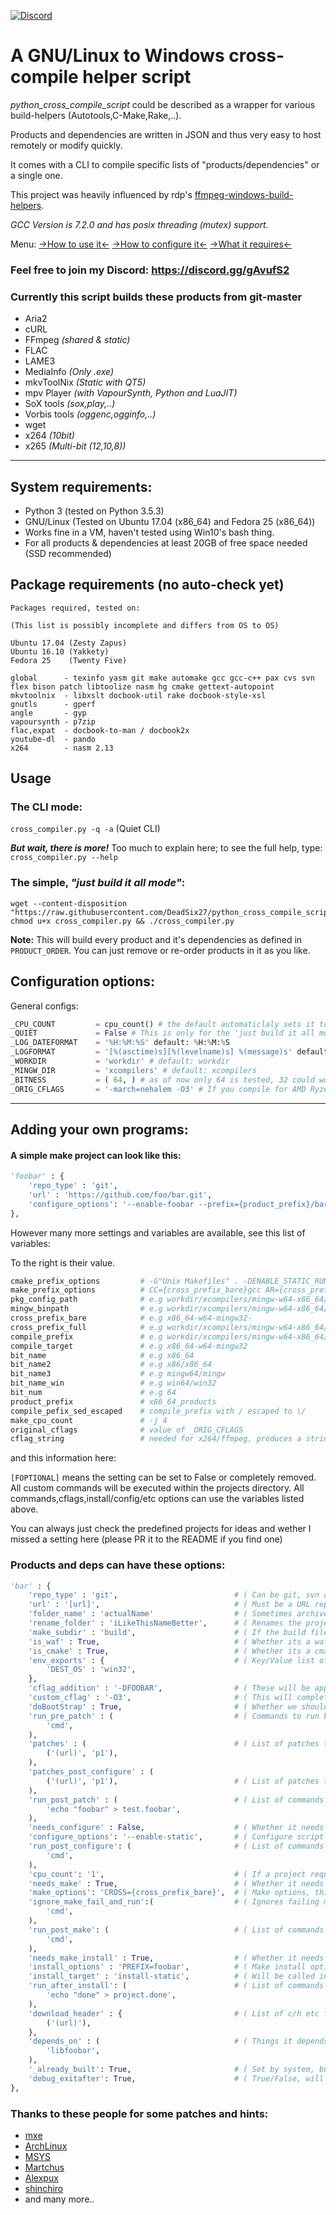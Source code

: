 [![Discord](https://img.shields.io/badge/Discord-Join-blue.svg)](https://discord.gg/gAvufS2)

# A GNU/Linux to Windows cross-compile helper script 

_python_cross_compile_script_ could be described as a wrapper for various build-helpers (Autotools,C-Make,Rake,..).

Products and dependencies are written in JSON and thus very easy to host remotely or modify quickly.

It comes with a CLI to compile specific lists of "products/dependencies" or a single one.

This project was heavily influenced by rdp's [ffmpeg-windows-build-helpers](https://github.com/rdp/ffmpeg-windows-build-helpers).

_GCC Version is 7.2.0 and has posix threading (mutex) support._

Menu:
[->How to use it<-](#usage)
[->How to configure it<-](#package-requirements-no-auto-check-yet)
[->What it requires<-](#system-requirements)

### Feel free to join my Discord: https://discord.gg/gAvufS2

### **Currently this script builds these products from git-master**
- Aria2 
- cURL
- FFmpeg _(shared & static)_
- FLAC
- LAME3 
- MediaInfo _(Only .exe)_
- mkvToolNix _(Static with QT5)_
- mpv Player _(with VapourSynth, Python and LuaJIT)_
- SoX tools _(sox,play,..)_
- Vorbis tools _(oggenc,ogginfo,..)_
- wget
- x264 _(10bit)_
- x265 _(Multi-bit (12,10,8))_


---

## **System requirements:**

* Python 3 (tested on Python 3.5.3)
* GNU/Linux (Tested on Ubuntu 17.04 (x86_64) and Fedora 25 (x86_64))
* Works fine in a VM, haven't tested using Win10's bash thing.
* For all products & dependencies at least 20GB of free space needed (SSD recommended)

## **Package requirements (no auto-check yet)**
```
Packages required, tested on:

(This list is possibly incomplete and differs from OS to OS)

Ubuntu 17.04 (Zesty Zapus)
Ubuntu 16.10 (Yakkety)
Fedora 25    (Twenty Five)

global      - texinfo yasm git make automake gcc gcc-c++ pax cvs svn flex bison patch libtoolize nasm hg cmake gettext-autopoint
mkvtoolnix  - libxslt docbook-util rake docbook-style-xsl
gnutls      - gperf
angle       - gyp
vapoursynth - p7zip
flac,expat  - docbook-to-man / docbook2x
youtube-dl  - pando
x264        - nasm 2.13
```

## **Usage**

### **The CLI mode**:

`cross_compiler.py -q -a` (Quiet CLI)

_**But wait, there is more!**_ Too much to explain here; to see the full help, type: `cross_compiler.py --help`

### **The simple, *"just build it all mode"***:
```
wget --content-disposition "https://raw.githubusercontent.com/DeadSix27/python_cross_compile_script/master/cross_compiler.py"
chmod u+x cross_compiler.py && ./cross_compiler.py
```

**Note:** This will build every product and it's dependencies as defined in `PRODUCT_ORDER`.
You can just remove or re-order products in it as you like.

## Configuration options:

General configs:

```python
_CPU_COUNT         = cpu_count() # the default automaticlaly sets it to your core-count but you can set it manually too # default: cpu_count()
_QUIET             = False # This is only for the 'just build it all mode', in CLI you should use "-q" # default: false 
_LOG_DATEFORMAT    = '%H:%M:%S' default: %H:%M:%S
_LOGFORMAT         = '[%(asctime)s][%(levelname)s] %(message)s' default: [%(asctime)s][%(levelname)s] %(message)s
_WORKDIR           = 'workdir' # default: workdir
_MINGW_DIR         = 'xcompilers' # default: xcompilers
_BITNESS           = ( 64, ) # as of now only 64 is tested, 32 could work, for multi-bit write it like (64, 32), this is completely untested .
_ORIG_CFLAGS       = '-march=nehalem -O3' # If you compile for AMD Ryzen and Skylake or newer system use: znver1, or skylake, if older use sandybridge or ivybridge or so, see: https://gcc.gnu.org/onlinedocs/gcc-6.3.0/gcc/x86-Options.html#x86-Options #default: -march=nehalem -O3
```

___


## Adding your own programs:

#### A simple make project can look like this:

```python
'foobar' : {
	'repo_type' : 'git',
	'url' : 'https://github.com/foo/bar.git',
	'configure_options': '--enable-foobar --prefix={product_prefix}/bar.installed',
},
```

However many more settings and variables are available, see this list of variables:

To the right is their value.

```python
cmake_prefix_options         # -G"Unix Makefiles" . -DENABLE_STATIC_RUNTIME=1 -DCMAKE_SYSTEM_NAME=Windows -DCMAKE_RANLIB={cross_prefix_full}ranlib -DCMAKE_C_COMPILER={cross_prefix_full}gcc -DCMAKE_CXX_COMPILER={cross_prefix_full}g++ -DCMAKE_RC_COMPILER={cross_prefix_full}windres -DCMAKE_INSTALL_PREFIX={compile_prefix}
make_prefix_options          # CC={cross_prefix_bare}gcc AR={cross_prefix_bare}ar PREFIX={compile_prefix} RANLIB={cross_prefix_bare}ranlib LD={cross_prefix_bare}ld STRIP={cross_prefix_bare}strip CXX={cross_prefix_bare}g++
pkg_config_path              # e.g workdir/xcompilers/mingw-w64-x86_64/x86_64-w64-mingw32/lib/pkgconfig
mingw_binpath                # e.g workdir/xcompilers/mingw-w64-x86_64/bin
cross_prefix_bare            # e.g x86_64-w64-mingw32-
cross_prefix_full            # e.g workdir/xcompilers/mingw-w64-x86_64/bin/x86_64-w64-mingw32-
compile_prefix               # e.g workdir/xcompilers/mingw-w64-x86_64/x86_64-w64-mingw32
compile_target               # e.g x86_64-w64-mingw32
bit_name                     # e.g x86_64
bit_name2                    # e.g x86/x86_64
bit_name3                    # e.g mingw64/mingw
bit_name_win                 # e.g win64/win32
bit_num                      # e.g 64
product_prefix               # x86_64_products
compile_pefix_sed_escaped    # compile_prefix with / escaped to \/
make_cpu_count               # -j 4
original_cflags              # value of _ORIG_CFLAGS
cflag_string                 # needed for x264/ffmpeg, produces a string like: "--extra-cflags=-march=skylake --extra-cflags=-O3"
```


and this information here:

`[FOPTIONAL]` means the setting can be set to False or completely removed.
All custom commands will be executed within the projects directory.
All commands,cflags,install/config/etc options can use the variables listed above.

You can always just check the predefined projects for ideas and wether I missed a setting here (please PR it to the README if you find one)

### Products and deps can have these options:

```python
'bar' : {
	'repo_type' : 'git',                          # ( Can be git, svn or archive )
	'url' : '[url]',                              # ( Must be a URL representing the above, e.g a git, svn or direct download link )
	'folder_name' : 'actualName'                  # ( Sometimes archives do not extract to the same dir as they're named, e.g test.zip won't be test, you can specify that here ) [FOPTIONAL]
	'rename_folder' : 'iLikeThisNameBetter',      # ( Renames the project folder to the specified string ) [FOPTIONAL]
	'make_subdir' : 'build',                      # ( If the build files are in a subfolder, e.g 'ProjectDir/build', specify it here and we will descend there beforehand ) [FOPTIONAL]
	'is_waf' : True,                              # ( Whether its a waf project, like mpv ) [FOPTIONAL]
	'is_cmake' : True,                            # ( Whether its a cmake project, often if not always requires 'needs_configure' to be false ) [FOPTIONAL]
	'env_exports' : {                             # ( Key/Value list of enviroment variables to be set during the build and removed after ) [FOPTIONAL]
		'DEST_OS' : 'win32',                      
	},
	'cflag_addition' : '-DFOOBAR',                # ( These will be appended to TARGET_CFLASG and reset after the build ) [FOPTIONAL]
	'custom_cflag' : '-O3',                       # ( This will completely overwrite TARGET_CLFAGS and be reset after the build ) [FOPTIONAL]
	'doBootStrap' : True,                         # ( Whether we should try to run a bootstrap script ) [FOPTIONAL]
	'run_pre_patch' : (                           # ( Commands to run before patches ) [FOPTIONAL]
		'cmd',
	),
	'patches' : (                                 # ( List of patches to run on the source before anything is being done, requires defining the type p1 or p0 ) [FOPTIONAL]
		('(url)', 'p1'),
	),
	'patches_post_configure' : (
		('(url)', 'p1'),                          # ( List of patches to run on the source agter configure ran, requires defining the type p1 or p0 ) [FOPTIONAL]
	),
	'run_post_patch' : (                          # ( List of commands to run before starting the build, will be executed inside the project folder ) [FOPTIONAL]
		'echo "foobar" > test.foobar',            
	), 
	'needs_configure' : False,                    # ( Whether it needs to run "configure"(incl. waf), cmake often doesn't. ) [FOPTIONAL]
	'configure_options': '--enable-static',       # ( Configure script options ) [FOPTIONAL]                                            
	'run_post_configure': (                       # ( List of commands to run after configure (only triggered when needs_configure is True) ) [FOPTIONAL]
		'cmd',
	),
	'cpu_count': '1',                             # ( If a project requires a specific cpu-count e.g 1 or it fails or so ) [FOPTIONAL]
	'needs_make' : True,                          # ( Whether it needs to run "make"(incl. waf), so far everything did. ) [FOPTIONAL]
	'make_options': 'CROSS={cross_prefix_bare}',  # ( Make options, things that get appended to the "make" command. ) [FOPTIONAL]
	'ignore_make_fail_and_run':(                  # ( Ignores failing make and runs a list of commands ) [FOPTIONAL]
		'cmd',
	),
	'run_post_make': (                            # ( List of commands to run after make (only triggered when needs_make is True) ) [FOPTIONAL]
		'cmd',
	),
	'needs_make_install' : True,                  # ( Whether it needs to run "make"(incl. waf), so far everything did. ) [FOPTIONAL]
	'install_options' : 'PREFIX=foobar',          # ( Make install options ) [FOPTIONAL]
	'install_target' : 'install-static',          # ( Will be called instead of "install" ) [FOPTIONAL]
	'run_after_install': (                        # ( List of commands to run after the build is installed (only triggered when needs_make_install is True) [FOPTIONAL]
		'echo "done" > project.done',             
	),
	'download_header' : {                         # ( List of c/h etc files to download into the include folder of our mingw install before starting the build. ) [FOPTIONAL]
		('(url)'),
	},
	'depends_on' : (                              # ( Things it depends on, e.g other configs like this ) [FOPTIONAL]
		'libfoobar',
	),
	'_already_built': True,                       # ( Set by system, but theoretically setting this to true will ALWAYS skip and NEVER build this project )
	'debug_exitafter': True,                      # ( True/False, will exit after this build, useful for testing ) [FOPTIONAL]
},
```

### Thanks to these people for some patches and hints:

- [mxe](https://github.com/mxe/mxe)
- [ArchLinux](https://aur.archlinux.org/packages/)
- [MSYS](https://github.com/Alexpux/MSYS2-packages/)
- [Martchus](https://github.com/Martchus/PKGBUILDs/commits/master)
- [Alexpux](https://github.com/Alexpux/MINGW-packages)
- [shinchiro](https://github.com/shinchiro/mpv-winbuild-cmake)
- and many more..
